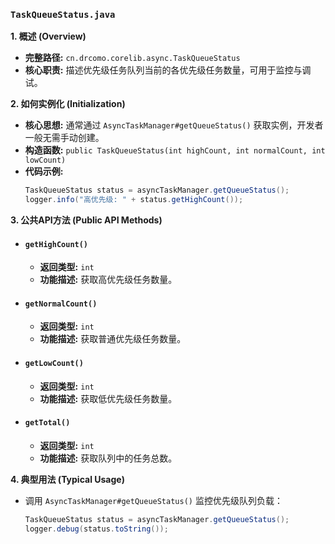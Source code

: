 ### `TaskQueueStatus.java`

**1. 概述 (Overview)**

  * **完整路径:** `cn.drcomo.corelib.async.TaskQueueStatus`
  * **核心职责:** 描述优先级任务队列当前的各优先级任务数量，可用于监控与调试。

**2. 如何实例化 (Initialization)**

  * **核心思想:** 通常通过 `AsyncTaskManager#getQueueStatus()` 获取实例，开发者一般无需手动创建。
  * **构造函数:** `public TaskQueueStatus(int highCount, int normalCount, int lowCount)`
  * **代码示例:**
    ```java
    TaskQueueStatus status = asyncTaskManager.getQueueStatus();
    logger.info("高优先级: " + status.getHighCount());
    ```

**3. 公共API方法 (Public API Methods)**

  * #### `getHighCount()`
      * **返回类型:** `int`
      * **功能描述:** 获取高优先级任务数量。
  * #### `getNormalCount()`
      * **返回类型:** `int`
      * **功能描述:** 获取普通优先级任务数量。
  * #### `getLowCount()`
      * **返回类型:** `int`
      * **功能描述:** 获取低优先级任务数量。
  * #### `getTotal()`
      * **返回类型:** `int`
      * **功能描述:** 获取队列中的任务总数。

**4. 典型用法 (Typical Usage)**

  * 调用 `AsyncTaskManager#getQueueStatus()` 监控优先级队列负载：
    ```java
    TaskQueueStatus status = asyncTaskManager.getQueueStatus();
    logger.debug(status.toString());
    ```

